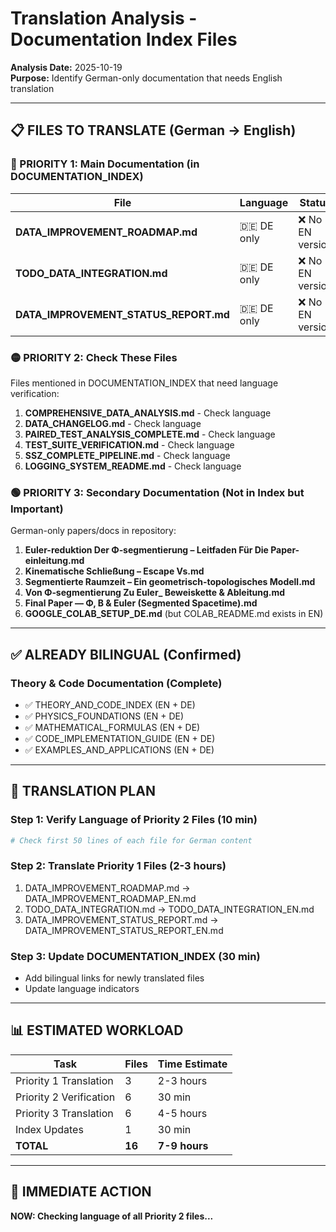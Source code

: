 # Translation Analysis - Documentation Index Files

**Analysis Date:** 2025-10-19  
**Purpose:** Identify German-only documentation that needs English translation

---

## 📋 FILES TO TRANSLATE (German → English)

### 🔴 PRIORITY 1: Main Documentation (in DOCUMENTATION_INDEX)

| File | Language | Status | Action |
|------|----------|--------|--------|
| **DATA_IMPROVEMENT_ROADMAP.md** | 🇩🇪 DE only | ❌ No EN version | TRANSLATE |
| **TODO_DATA_INTEGRATION.md** | 🇩🇪 DE only | ❌ No EN version | TRANSLATE |
| **DATA_IMPROVEMENT_STATUS_REPORT.md** | 🇩🇪 DE only | ❌ No EN version | TRANSLATE |

### 🟡 PRIORITY 2: Check These Files

Files mentioned in DOCUMENTATION_INDEX that need language verification:

1. **COMPREHENSIVE_DATA_ANALYSIS.md** - Check language
2. **DATA_CHANGELOG.md** - Check language
3. **PAIRED_TEST_ANALYSIS_COMPLETE.md** - Check language
4. **TEST_SUITE_VERIFICATION.md** - Check language
5. **SSZ_COMPLETE_PIPELINE.md** - Check language
6. **LOGGING_SYSTEM_README.md** - Check language

### 🟢 PRIORITY 3: Secondary Documentation (Not in Index but Important)

German-only papers/docs in repository:

1. **Euler-reduktion Der Φ‑segmentierung – Leitfaden Für Die Paper-einleitung.md**
2. **Kinematische Schließung – Escape Vs.md**
3. **Segmentierte Raumzeit – Ein geometrisch-topologisches Modell.md**
4. **Von Φ‑segmentierung Zu Euler_ Beweiskette & Ableitung.md**
5. **Final Paper — Φ, Β & Euler (Segmented Spacetime).md**
6. **GOOGLE_COLAB_SETUP_DE.md** (but COLAB_README.md exists in EN)

---

## ✅ ALREADY BILINGUAL (Confirmed)

### Theory & Code Documentation (Complete)
- ✅ THEORY_AND_CODE_INDEX (EN + DE)
- ✅ PHYSICS_FOUNDATIONS (EN + DE)
- ✅ MATHEMATICAL_FORMULAS (EN + DE)
- ✅ CODE_IMPLEMENTATION_GUIDE (EN + DE)
- ✅ EXAMPLES_AND_APPLICATIONS (EN + DE)

---

## 🎯 TRANSLATION PLAN

### Step 1: Verify Language of Priority 2 Files (10 min)
```bash
# Check first 50 lines of each file for German content
```

### Step 2: Translate Priority 1 Files (2-3 hours)
1. DATA_IMPROVEMENT_ROADMAP.md → DATA_IMPROVEMENT_ROADMAP_EN.md
2. TODO_DATA_INTEGRATION.md → TODO_DATA_INTEGRATION_EN.md
3. DATA_IMPROVEMENT_STATUS_REPORT.md → DATA_IMPROVEMENT_STATUS_REPORT_EN.md

### Step 3: Update DOCUMENTATION_INDEX (30 min)
- Add bilingual links for newly translated files
- Update language indicators

---

## 📊 ESTIMATED WORKLOAD

| Task | Files | Time Estimate |
|------|-------|---------------|
| Priority 1 Translation | 3 | 2-3 hours |
| Priority 2 Verification | 6 | 30 min |
| Priority 3 Translation | 6 | 4-5 hours |
| Index Updates | 1 | 30 min |
| **TOTAL** | **16** | **7-9 hours** |

---

## 🚀 IMMEDIATE ACTION

**NOW: Checking language of all Priority 2 files...**

